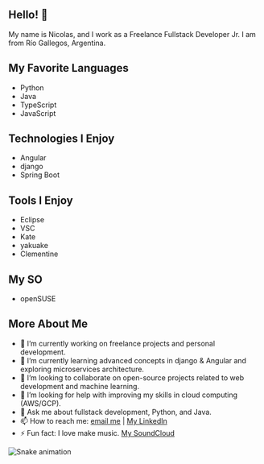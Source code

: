 ## Hello! 👋

My name is Nicolas, and I work as a Freelance Fullstack Developer Jr. I am from Río Gallegos, Argentina.

## My Favorite Languages
- Python
- Java
- TypeScript
- JavaScript

## Technologies I Enjoy
- Angular
- django
- Spring Boot

## Tools I Enjoy
- Eclipse
- VSC
- Kate
- yakuake
- Clementine

## My SO
- openSUSE


## More About Me
- 🔭 I’m currently working on freelance projects and personal development.
- 🌱 I’m currently learning advanced concepts in django & Angular and exploring microservices architecture.
- 👯 I’m looking to collaborate on open-source projects related to web development and machine learning.
- 🤔 I’m looking for help with improving my skills in cloud computing (AWS/GCP).
- 💬 Ask me about fullstack development, Python, and Java.
- 📫 How to reach me: [email me](mailto:nicobutter@gmail.com) | [My LinkedIn](www.linkedin.com/in/nicolás-butterfield-9964aa1a3)
- ⚡ Fun fact: I love make music. [My SoundCloud](https://soundcloud.com/user-785671138/perda)

![Snake animation](https://github.com/NicoButter/NicoButter/raw/output/snake.svg)
